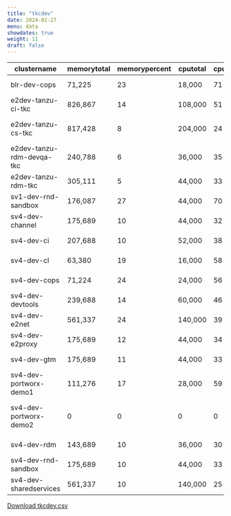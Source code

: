 ```yaml
---
title: "tkcdev"
date: 2024-02-27
menu: data
showdates: true
weight: 11
draft: false
---
```

<!--more-->
| clustername               | memorytotal | memorypercent | cputotal | cpupercent | nodecount | health       | message                                           |
| ------------------------- | ----------- | ------------- | -------- | ---------- | --------- | ------------ | ------------------------------------------------- |
| blr-dev-cops              |      71,225 |            23 |   18,000 |         71 |         6 | HEALTHY      | Cluster is healthy                                |
| e2dev-tanzu-ci-tkc        |     826,867 |            14 |  108,000 |         51 |         9 | HEALTHY      | Cluster is healthy                                |
| e2dev-tanzu-cs-tkc        |     817,428 |             8 |  204,000 |         24 |        27 | WARNING      | 1 node is in WARNING state.                       |
| e2dev-tanzu-rdm-devqa-tkc |     240,788 |             6 |   36,000 |         35 |         6 | HEALTHY      | Cluster is healthy                                |
| e2dev-tanzu-rdm-tkc       |     305,111 |             5 |   44,000 |         33 |         7 | HEALTHY      | Cluster is healthy                                |
| sv1-dev-rnd-sandbox       |     176,087 |            27 |   44,000 |         70 |         7 | HEALTHY      | Cluster is healthy                                |
| sv4-dev-channel           |     175,689 |            10 |   44,000 |         32 |         7 | HEALTHY      | Cluster is healthy                                |
| sv4-dev-ci                |     207,688 |            10 |   52,000 |         38 |         8 | HEALTHY      | Cluster is healthy                                |
| sv4-dev-cl                |      63,380 |            19 |   16,000 |         58 |         5 | HEALTHY      | Cluster is healthy                                |
| sv4-dev-cops              |      71,224 |            24 |   24,000 |         56 |         6 | HEALTHY      | Cluster is healthy                                |
| sv4-dev-devtools          |     239,688 |            14 |   60,000 |         46 |         9 | HEALTHY      | Cluster is healthy                                |
| sv4-dev-e2net             |     561,337 |            24 |  140,000 |         39 |        11 | HEALTHY      | Cluster is healthy                                |
| sv4-dev-e2proxy           |     175,689 |            12 |   44,000 |         34 |         7 | HEALTHY      | Cluster is healthy                                |
| sv4-dev-gtm               |     175,689 |            11 |   44,000 |         33 |         7 | HEALTHY      | Cluster is healthy                                |
| sv4-dev-portworx-demo1    |     111,276 |            17 |   28,000 |         59 |         7 | HEALTHY      | Cluster is healthy                                |
| sv4-dev-portworx-demo2    |           0 |             0 |        0 |          0 |         7 | DISCONNECTED | Disconnected. Last heartbeat 2024-02-27T08:07:27Z |
| sv4-dev-rdm               |     143,689 |            10 |   36,000 |         30 |         6 | HEALTHY      | Cluster is healthy                                |
| sv4-dev-rnd-sandbox       |     175,689 |            10 |   44,000 |         33 |         7 | HEALTHY      | Cluster is healthy                                |
| sv4-dev-sharedservices    |     561,337 |            10 |  140,000 |         25 |        11 | HEALTHY      | Cluster is healthy                                |
[Download tkcdev.csv](/csv/tkcdev.csv)
